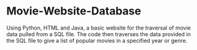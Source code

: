 # Movie-Website-Database

Using Python, HTML and Java, a basic website for the traversal of movie data pulled from a SQL file.
The code then traverses the data provided in the SQL file to give a list of popular movies in a specified
year or genre.
